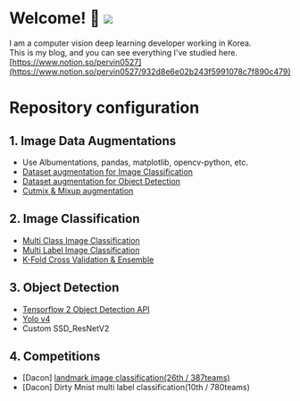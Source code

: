 # Welcome! 👋 ![](https://visitor-badge.glitch.me/badge?page_id=pervin0527)
I am a computer vision deep learning developer working in Korea.  
This is my blog, and you can see everything I've studied here.  
[https://www.notion.so/pervin0527](https://www.notion.so/pervin0527/932d8e6e02b243f5991078c7f890c479)

# Repository configuration
## 1. Image Data Augmentations  
   - Use Albumentations, pandas, matplotlib, opencv-python, etc.
   - [Dataset augmentation for Image Classification](https://github.com/pervin0527/pervinco/tree/master/source/1.augmentation#2-image-classification-dataset%EC%97%90-augmentation-%EC%A0%81%EC%9A%A9%ED%95%98%EA%B8%B0)
   - [Dataset augmentation for Object Detection](https://github.com/pervin0527/pervinco/tree/master/source/1.augmentation#3-object-detecion-dataset%EC%97%90-augmentation-%EC%A0%81%EC%9A%A9%ED%95%98%EA%B8%B0)
   - [Cutmix & Mixup augmentation](https://github.com/pervin0527/pervinco/tree/master/source/2.image_classification#5-cutmix--mixup-augmentation--k-fold-cross-validation-training)

## 2. Image Classification
   - [Multi Class Image Classification](https://github.com/pervin0527/pervinco/tree/master/source/2.image_classification#2-image-classification--efficientnet)
   - [Multi Label Image Classification](https://github.com/pervin0527/pervinco/tree/master/source/2.image_classification#3-multi-label-image-classification)
   - [K-Fold Cross Validation & Ensemble](https://github.com/pervin0527/pervinco/tree/master/source/2.image_classification#4-k-fold-cross-validation--ensemble)

## 3. Object Detection
   - [Tensorflow 2 Object Detection API](https://github.com/pervin0527/pervinco/tree/master/source/3.object_detection#1-tensorflow-object-detection-api-%EC%86%8C%EA%B0%9C-%EB%B0%8F-%EC%82%AC%EC%9A%A9%EB%B0%A9%EB%B2%95)
   - [Yolo v4](https://github.com/pervin0527/pervinco/tree/master/source/3.object_detection#2-yolo-v4)
   - Custom SSD_ResNetV2

## 4. Competitions
   - [Dacon] [landmark image classification(26th / 387teams)](https://github.com/pervin0527/pervinco/tree/master/source/4.competitions#20201116-dacon---landmark-classification-competition)
   - [Dacon] Dirty Mnist multi label classification(10th / 780teams)